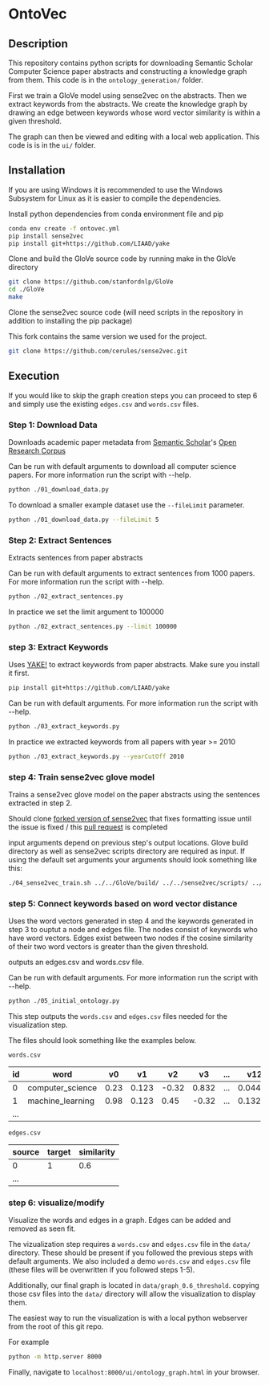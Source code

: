 # OntoVec

## Description

This repository contains python scripts for downloading Semantic Scholar Computer Science paper abstracts and constructing a knowledge graph from them. This code is in the `ontology_generation/` folder.

First we train a GloVe model using sense2vec on the abstracts. Then we extract keywords from the abstracts. We create the knowledge graph by drawing an edge between keywords whose word vector similarity is within a given threshold.

The graph can then be viewed and editing with a local web application. This code is is in the `ui/` folder.


## Installation

If you are using Windows it is recommended to use the Windows Subsystem for Linux as it is easier to compile the dependencies.

Install python dependencies from conda environment file and pip

```sh
conda env create -f ontovec.yml
pip install sense2vec
pip install git+https://github.com/LIAAD/yake
```

Clone and build the GloVe source code by running make in the GloVe directory

```sh
git clone https://github.com/stanfordnlp/GloVe
cd ./GloVe
make
```

Clone the sense2vec source code (will need scripts in the repository in addition to installing the pip package)

This fork contains the same version we used for the project.
```sh
git clone https://github.com/cerules/sense2vec.git
```

## Execution

If you would like to skip the graph creation steps you can proceed to step 6 and simply use the existing `edges.csv` and `words.csv` files.

### Step 1: Download Data

Downloads academic paper metadata from [Semantic Scholar](https://www.semanticscholar.org/)'s [Open Research Corpus](http://s2-public-api-prod.us-west-2.elasticbeanstalk.com/corpus/)

Can be run with default arguments to download all computer science papers. For more information run the script with --help.

```sh
python ./01_download_data.py
```

To download a smaller example dataset use the `--fileLimit` parameter.

```sh
python ./01_download_data.py --fileLimit 5
```


### Step 2: Extract Sentences

Extracts sentences from paper abstracts

Can be run with default arguments to extract sentences from 1000 papers. For more information run the script with --help.

```sh
python ./02_extract_sentences.py
```

In practice we set the limit argument to 100000

```sh
python ./02_extract_sentences.py --limit 100000
```

### step 3: Extract Keywords

Uses [YAKE!](https://github.com/LIAAD/yake) to extract keywords from paper abstracts.
Make sure you install it first.

```sh
pip install git+https://github.com/LIAAD/yake
```

Can be run with default arguments. For more information run the script with --help.

```sh
python ./03_extract_keywords.py
```

In practice we extracted keywords from all papers with year >= 2010

```sh
python ./03_extract_keywords.py --yearCutOff 2010
```

### step 4: Train sense2vec glove model

Trains a sense2vec glove model on the paper abstracts using the sentences extracted in step 2.

Should clone [forked version of sense2vec](https://github.com/cerules/sense2vec) that fixes formatting issue until the issue is fixed / this [pull request](https://github.com/explosion/sense2vec/pull/98) is completed

input arguments depend on previous step's output locations. Glove build directory as well as sense2vec scripts directory are required as input. If using the default set arguments your arguments should look something like this:

```sh
./04_sense2vec_train.sh ../../GloVe/build/ ../../sense2vec/scripts/ ../data/sense2vec_train/
```

### step 5: Connect keywords based on word vector distance

Uses the word vectors generated in step 4 and the keywords generated in step 3 to ouptut a node and edges file. The nodes consist of keywords who have word vectors. Edges exist between two nodes if the cosine similarity of their two word vectors is greater than the given threshold.

outputs an edges.csv and words.csv file.

Can be run with default arguments. For more information run the script with --help.

```sh
python ./05_initial_ontology.py
```

This step outputs the `words.csv` and `edges.csv` files needed for the visualization step.

The files should look something like the examples below.

`words.csv`

|id|word|v0|v1|v2|v3|...|v127|
|--|----|--|--|--|--|---|----|
|0|computer_science|0.23|0.123|-0.32|0.832|...|0.044123|
|1|machine_learning|0.98|0.123|0.45|-0.32|...|0.132|
|...|

`edges.csv`

|source|target|similarity|
|------|------|----------|
|0|1|0.6|
|...|


### step 6: visualize/modify

Visualize the words and edges in a graph.
Edges can be added and removed as seen fit.

The vizualization step requires a `words.csv` and `edges.csv` file in the `data/` directory. These should be present if you followed the previous steps with default arguments.
We also included a demo `words.csv` and `edges.csv` file (these files will be overwritten if you followed steps 1-5).

Additionally, our final graph is located in `data/graph_0.6_threshold`. copying those csv files into the `data/` directory will allow the visualization to display them.

The easiest way to run the visualization is with a local python webserver from the root of this git repo.

For example
```sh
python -m http.server 8000
```

Finally, navigate to `localhost:8000/ui/ontology_graph.html` in your browser.